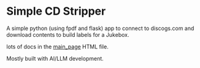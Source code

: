 # Simple CD Stripper

A simple python (using fpdf and flask) app to connect to discogs.com and download contents to build labels for a Jukebox.

lots of docs in the [main_page](templates/main_page.html) HTML file.

Mostly built with AI/LLM development.